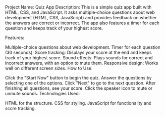 Project Name: Quiz App
Description: This is a simple quiz app built with HTML, CSS, and JavaScript. It asks multiple-choice questions about web development (HTML, CSS, JavaScript) and provides feedback on whether the answers are correct or incorrect. The app also features a timer for each question and keeps track of your highest score.

Features:

Multiple-choice questions about web development.
Timer for each question (30 seconds).
Score tracking: Displays your score at the end and keeps track of your highest score.
Sound effects: Plays sounds for correct and incorrect answers, with an option to mute them.
Responsive design: Works well on different screen sizes.
How to Use:

Click the "Start Now" button to begin the quiz.
Answer the questions by selecting one of the options.
Click "Next" to go to the next question.
After finishing all questions, see your score.
Click the speaker icon to mute or unmute sounds.
Technologies Used:

HTML for the structure.
CSS for styling.
JavaScript for functionality and score tracking.
